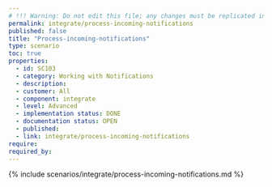 ```yaml
---
# !!! Warning: Do not edit this file; any changes must be replicated in Excel !!!
permalink: integrate/process-incoming-notifications
published: false
title: "Process-incoming-notifications"
type: scenario
toc: true
properties:
  - id: SC103
  - category: Working with Notifications
  - description:
  - customer: All
  - component: integrate
  - level: Advanced
  - implementation status: DONE
  - documentation status: OPEN
  - published:
  - link: integrate/process-incoming-notifications
require:
required_by:
---
```


{% include scenarios/integrate/process-incoming-notifications.md %}
